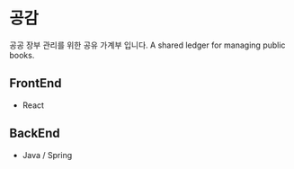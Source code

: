 # 공감
공공 장부 관리를 위한 공유 가계부 입니다.
A shared ledger for managing public books.

## FrontEnd
- React

## BackEnd
- Java / Spring
